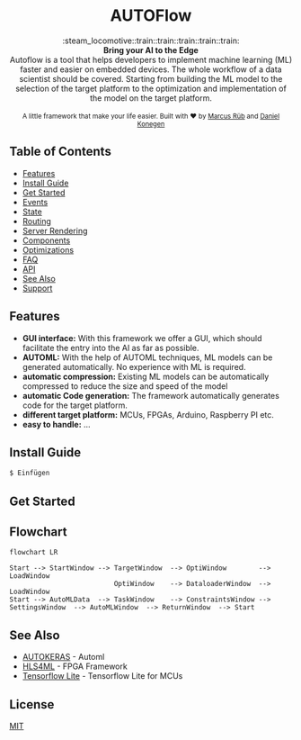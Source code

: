<h1 align="center">AUTOFlow</h1>

<div align="center">
  :steam_locomotive::train::train::train::train::train:
</div>
<div align="center">
  <strong>Bring your AI to the Edge</strong>
</div>
<div align="center">
  Autoflow is a tool that helps developers to implement machine learning (ML) faster and easier on embedded devices. The whole workflow of a data scientist should be covered. Starting from building the ML model to the selection of the target platform to the optimization and implementation of the model on the target platform.
</div>

<br />

<div align="center">
  <sub>A little framework that make your life easier. Built with ❤︎ by
  <a href="https://de.linkedin.com/in/marcus-r%C3%BCb-3b07071b2">Marcus Rüb</a> </a> and
  <a href="https://de.linkedin.com/in/daniel-konegen-a451271b3">
    Daniel Konegen
  </a>
</div>

## Table of Contents
- [Features](#features)
- [Install Guide](#Install-Guide)
- [Get Started](#get-started)
- [Events](#events)
- [State](#state)
- [Routing](#routing)
- [Server Rendering](#server-rendering)
- [Components](#components)
- [Optimizations](#optimizations)
- [FAQ](#faq)
- [API](#api)
- [See Also](#see-also)
- [Support](#support)

## Features
- __GUI interface:__ With this framework we offer a GUI, which should facilitate the entry into the AI as far as possible.
- __AUTOML:__ With the help of AUTOML techniques, ML models can be generated automatically. No experience with ML is required.
- __automatic compression:__ Existing ML models can be automatically compressed to reduce the size and speed of the model
- __automatic Code generation:__ The framework automatically generates code for the target platform.
- __different target platform:__ MCUs, FPGAs, Arduino, Raspberry PI etc.
- __easy to handle:__ ...

## Install Guide
```sh
$ Einfügen
```



## Get Started


## Flowchart
```mermaid
flowchart LR

Start --> StartWindow --> TargetWindow  --> OptiWindow        --> LoadWindow
                          OptiWindow    --> DataloaderWindow  --> LoadWindow
Start --> AutoMLData  --> TaskWindow    --> ConstraintsWindow --> SettingsWindow  --> AutoMLWindow  --> ReturnWindow  --> Start
```


## See Also
- [AUTOKERAS](https://autokeras.com/) - Automl
- [HLS4ML](https://fastmachinelearning.org/hls4ml/) - FPGA Framework
- [Tensorflow Lite](https://www.tensorflow.org/lite/microcontrollers) - Tensorflow Lite for MCUs


## License
[MIT](https://tldrlegal.com/license/mit-license)

[nanocomponent]: https://github.com/choojs/nanocomponent
[nanolru]: https://github.com/s3ththompson/nanolru
[bankai]: https://github.com/choojs/bankai
[nanohtml]: https://github.com/choojs/nanohtml
[browserify]: https://github.com/substack/node-browserify
[budo]: https://github.com/mattdesl/budo
[es2020]: https://github.com/yoshuawuyts/es2020
[handbook]: https://github.com/yoshuawuyts/choo-handbook
[hyperx]: https://github.com/substack/hyperx
[morphdom-bench]: https://github.com/patrick-steele-idem/morphdom#benchmarks
[nanomorph]: https://github.com/choojs/nanomorph
[nanorouter]: https://github.com/choojs/nanorouter
[yo-yo]: https://github.com/maxogden/yo-yo
[unassertify]: https://github.com/unassert-js/unassertify
[window-performance]: https://developer.mozilla.org/en-US/docs/Web/API/Performance


